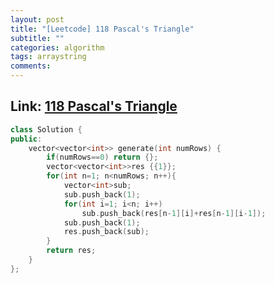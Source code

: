 ```yaml
---
layout: post
title: "[Leetcode] 118 Pascal's Triangle"
subtitle: ""
categories: algorithm
tags: arraystring
comments:
---
```


## Link: [118 Pascal's Triangle](https://leetcode.com/problems/pascals-triangle/)

```cpp
class Solution {
public:
    vector<vector<int>> generate(int numRows) {
        if(numRows==0) return {};
        vector<vector<int>>res {{1}};
        for(int n=1; n<numRows; n++){
            vector<int>sub;
            sub.push_back(1);
            for(int i=1; i<n; i++)
                sub.push_back(res[n-1][i]+res[n-1][i-1]);
            sub.push_back(1);
            res.push_back(sub);
        }
        return res;
    }
};
```

